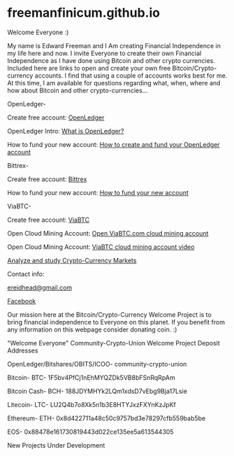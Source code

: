 # freemanfinicum.github.io


Welcome Everyone :)

My name is Edward Freeman and I Am creating Financial Independence in my life here and now.  I invite Everyone to create their own Financial Independence as I have done using Bitcoin and other crypto currencies.  Included here are links to open and create your own free Bitcoin/Crypto-currency accounts.  I find that using a couple of accounts works best for me.  At this time, I am available for questions regarding what, when, where and how about Bitcoin and other crypto-currencies...


OpenLedger-


Create free account:   <a href="https://bitshares.openledger.info?r=community-crypto-union" target="_blank">OpenLedger</a>                                                         


OpenLedger Intro:   <a href="https://www.youtube.com/watch?v=JG_XiOdbum8" target="_blank">What is OpenLedger?</a>


How to fund your new account:   <a href="https://www.youtube.com/watch?v=B050uCS7NbI" target="_blank">How to create and fund your OpenLedger account</a>


Bittrex-


Create free account:   <a href="https://bittrex.com/Account/Register" target="_blank">Bittrex</a>


How to fund your new account:   <a href="https://www.youtube.com/watch?v=ITUX4W6Ig2w" target="_blank">How to fund your new account</a>


ViaBTC-


Create free account:   <a href="https://www.viabtc.com/account/signup" target="_blank">ViaBTC</a>


Open Cloud Mining Account:   <a href="https://pool.viabtc.com/?r=34262" target="_blank">Open ViaBTC.com cloud mining account</a>


Open Cloud Mining Account:   <a href="https://www.youtube.com/watch?v=3Ld5L4VIpRA" target="_blank">ViaBTC cloud mining account video</a>


<a href="https://coinmarketcap.com/all/views/all/" target="_blank">Analyze and study Crypto-Currency Markets</a>


Contact info:


<a href="ereidhead@gmail.com" target="_blank">ereidhead@gmail.com</a>


<a href="www.facebook.com/edward.reidhead.1" target="_blank">Facebook</a>

Our mission here at the Bitcoin/Crypto-Currency Welcome Project is to bring financial independence to Everyone on this planet.  If you benefit from any information on this webpage consider donating coin. :)

"Welcome Everyone" Community-Crypto-Union Welcome Project Deposit Addresses

OpenLedger/Bitshares/OBITS/ICOO-   community-crypto-union

Bitcoin- BTC-   1F5bv4PfCj1nEhMYQZDk5VB8bFSnRqRpAm

Bitcoin Cash- BCH-   188JDYMHYk2LQm1xdsD7vEbg9Bja17Lsie

Litecoin- LTC-   LU2Q4b7o8Xk5n1b3E8HTYJxzFXYnKzJpKf

Ethereum- ETH-   0x8d422711a48c50c9757bd3e78297cfb559bab5be

EOS-   0x88478e161730819443d022ce135ee5a613544305


New Projects Under Development
